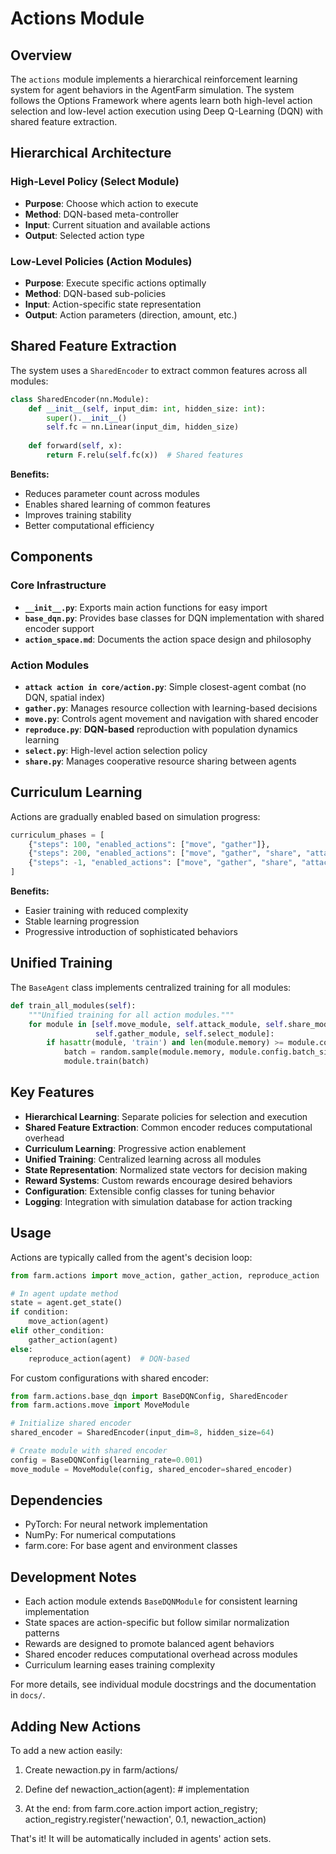 
# Actions Module

## Overview

The `actions` module implements a hierarchical reinforcement learning system for agent behaviors in the AgentFarm simulation. The system follows the Options Framework where agents learn both high-level action selection and low-level action execution using Deep Q-Learning (DQN) with shared feature extraction.

## Hierarchical Architecture

### High-Level Policy (Select Module)
- **Purpose**: Choose which action to execute
- **Method**: DQN-based meta-controller
- **Input**: Current situation and available actions
- **Output**: Selected action type

### Low-Level Policies (Action Modules)
- **Purpose**: Execute specific actions optimally
- **Method**: DQN-based sub-policies
- **Input**: Action-specific state representation
- **Output**: Action parameters (direction, amount, etc.)

## Shared Feature Extraction

The system uses a `SharedEncoder` to extract common features across all modules:

```python
class SharedEncoder(nn.Module):
    def __init__(self, input_dim: int, hidden_size: int):
        super().__init__()
        self.fc = nn.Linear(input_dim, hidden_size)
    
    def forward(self, x):
        return F.relu(self.fc(x))  # Shared features
```

**Benefits:**
- Reduces parameter count across modules
- Enables shared learning of common features
- Improves training stability
- Better computational efficiency

## Components

### Core Infrastructure
- **`__init__.py`**: Exports main action functions for easy import
- **`base_dqn.py`**: Provides base classes for DQN implementation with shared encoder support
- **`action_space.md`**: Documents the action space design and philosophy

### Action Modules
- **`attack action in core/action.py`**: Simple closest-agent combat (no DQN, spatial index)
- **`gather.py`**: Manages resource collection with learning-based decisions
- **`move.py`**: Controls agent movement and navigation with shared encoder
- **`reproduce.py`**: **DQN-based** reproduction with population dynamics learning
- **`select.py`**: High-level action selection policy
- **`share.py`**: Manages cooperative resource sharing between agents

## Curriculum Learning

Actions are gradually enabled based on simulation progress:

```python
curriculum_phases = [
    {"steps": 100, "enabled_actions": ["move", "gather"]},
    {"steps": 200, "enabled_actions": ["move", "gather", "share", "attack"]},
    {"steps": -1, "enabled_actions": ["move", "gather", "share", "attack", "reproduce"]}
]
```

**Benefits:**
- Easier training with reduced complexity
- Stable learning progression
- Progressive introduction of sophisticated behaviors

## Unified Training

The `BaseAgent` class implements centralized training for all modules:

```python
def train_all_modules(self):
    """Unified training for all action modules."""
    for module in [self.move_module, self.attack_module, self.share_module, 
                   self.gather_module, self.select_module]:
        if hasattr(module, 'train') and len(module.memory) >= module.config.batch_size:
            batch = random.sample(module.memory, module.config.batch_size)
            module.train(batch)
```

## Key Features

- **Hierarchical Learning**: Separate policies for selection and execution
- **Shared Feature Extraction**: Common encoder reduces computational overhead
- **Curriculum Learning**: Progressive action enablement
- **Unified Training**: Centralized learning across all modules
- **State Representation**: Normalized state vectors for decision making
- **Reward Systems**: Custom rewards encourage desired behaviors
- **Configuration**: Extensible config classes for tuning behavior
- **Logging**: Integration with simulation database for action tracking

## Usage

Actions are typically called from the agent's decision loop:

```python
from farm.actions import move_action, gather_action, reproduce_action

# In agent update method
state = agent.get_state()
if condition:
    move_action(agent)
elif other_condition:
    gather_action(agent)
else:
    reproduce_action(agent)  # DQN-based
```

For custom configurations with shared encoder:

```python
from farm.actions.base_dqn import BaseDQNConfig, SharedEncoder
from farm.actions.move import MoveModule

# Initialize shared encoder
shared_encoder = SharedEncoder(input_dim=8, hidden_size=64)

# Create module with shared encoder
config = BaseDQNConfig(learning_rate=0.001)
move_module = MoveModule(config, shared_encoder=shared_encoder)
```

## Dependencies

- PyTorch: For neural network implementation
- NumPy: For numerical computations
- farm.core: For base agent and environment classes

## Development Notes

- Each action module extends `BaseDQNModule` for consistent learning implementation
- State spaces are action-specific but follow similar normalization patterns
- Rewards are designed to promote balanced agent behaviors
- Shared encoder reduces computational overhead across modules
- Curriculum learning eases training complexity

For more details, see individual module docstrings and the documentation in `docs/`. 

## Adding New Actions

To add a new action easily:

1. Create newaction.py in farm/actions/

2. Define def newaction_action(agent): # implementation

3. At the end: from farm.core.action import action_registry; action_registry.register('newaction', 0.1, newaction_action)

That's it! It will be automatically included in agents' action sets. 